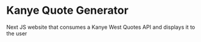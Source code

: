 # Kanye Quote Generator

Next JS website that consumes a Kanye West Quotes API and displays it to the user